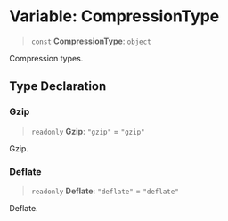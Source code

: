 # Variable: CompressionType

> `const` **CompressionType**: `object`

Compression types.

## Type Declaration

### Gzip

> `readonly` **Gzip**: `"gzip"` = `"gzip"`

Gzip.

### Deflate

> `readonly` **Deflate**: `"deflate"` = `"deflate"`

Deflate.
